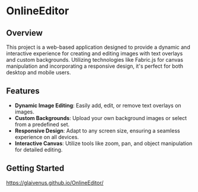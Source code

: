 # OnlineEditor
## Overview
This project is a web-based application designed to provide a dynamic and interactive experience for creating and editing images with text overlays and custom backgrounds. Utilizing technologies like Fabric.js for canvas manipulation and incorporating a responsive design, it's perfect for both desktop and mobile users.

## Features
- **Dynamic Image Editing**: Easily add, edit, or remove text overlays on images.
- **Custom Backgrounds**: Upload your own background images or select from a predefined set.
- **Responsive Design**: Adapt to any screen size, ensuring a seamless experience on all devices.
- **Interactive Canvas**: Utilize tools like zoom, pan, and object manipulation for detailed editing.

## Getting Started
https://glaivenus.github.io/OnlineEditor/
